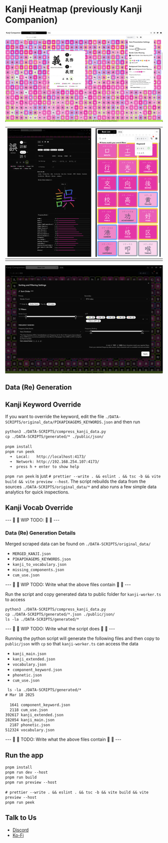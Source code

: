 # Kanji Heatmap (previously Kanji Companion)

![main page](./IMG/preview.png)

| ![kanji details](./IMG/kanji-details.png) | ![mobile screen](./IMG/kanji-expanded.png) |
| ----------------------------------------- | ------------------------------------------ |
|                                           |                                            |

![sort and filter dialog](./IMG/sort-dialog.png)

## Data (Re) Generation

## Kanji Keyword Override

If you want to override the keyword, edit the file `./DATA-SCRIPTS/original_data/PIKAPIKAGEMS_KEYWORDS.json` and then run

```
python3 ./DATA-SCRIPTS/compress_kanji_data.py
cp ./DATA-SCRIPTS/generated/* ./public/json/

pnpm install
pnpm run peek
  ➜  Local:   http://localhost:4173/
  ➜  Network: http://192.168.254.107:4173/
  ➜  press h + enter to show help
```

`pnpm run peek` is just `# prettier --write . && eslint . && tsc -b && vite build && vite preview --host`.
The script rebuilds the data from the sources `./DATA-SCRIPTS/original_data/*` and also runs a few simple data analytics for quick inspections.

## Kanji Vocab Override

--- 🚧 🚧 WIP TODO: 🚧 🚧 ---

### Data (Re) Generation Details

Merged scraped data can be found on `./DATA-SCRIPTS/original_data/`

- `MERGED_KANJI.json`
- `PIKAPIKAGEMS_KEYWORDS.json`
- `kanji_to_vocabulary.json`
- `missing_components.json`
- `cum_use.json`

--- 🚧 🚧 WIP TODO: Write what the above files contain 🚧 🚧 ---

Run the script and copy generated data to public folder for `kanji-worker.ts` to access

```
python3 ./DATA-SCRIPTS/compress_kanji_data.py
cp ./DATA-SCRIPTS/generated/*.json ./public/json/
ls -la ./DATA-SCRIPTS/generated/*
```

--- 🚧 🚧 WIP TODO: Write what the script does 🚧 🚧 ---

Running the python script will generate the following files
and then copy to `public/json` with `cp` so that `kanji-worker.ts` can access the data

- `kanji_main.json`
- `kanji_extended.json`
- `vocabulary.json`
- `component_keyword.json`
- `phonetic.json`
- `cum_use.json`

```
 ls -la ./DATA-SCRIPTS/generated/*
# Mar 18 2025

  1641 component_keyword.json
  2118 cum_use.json
392617 kanji_extended.json
282054 kanji_main.json
  2187 phonetic.json
512324 vocabulary.json
```

--- 🚧 🚧 TODO: Write what the above files contain 🚧 🚧 ---

## Run the app

```
pnpm install
pnpm run dev --host
pnpm run build
pnpm run preview --host

# prettier --write . && eslint . && tsc -b && vite build && vite preview --host
pnpm run peek
```

## Talk to Us

- [Discord](https://discord.gg/Ash8ZrGb4s)
- [Ko-Fi](https://ko-fi.com/minimithi")
